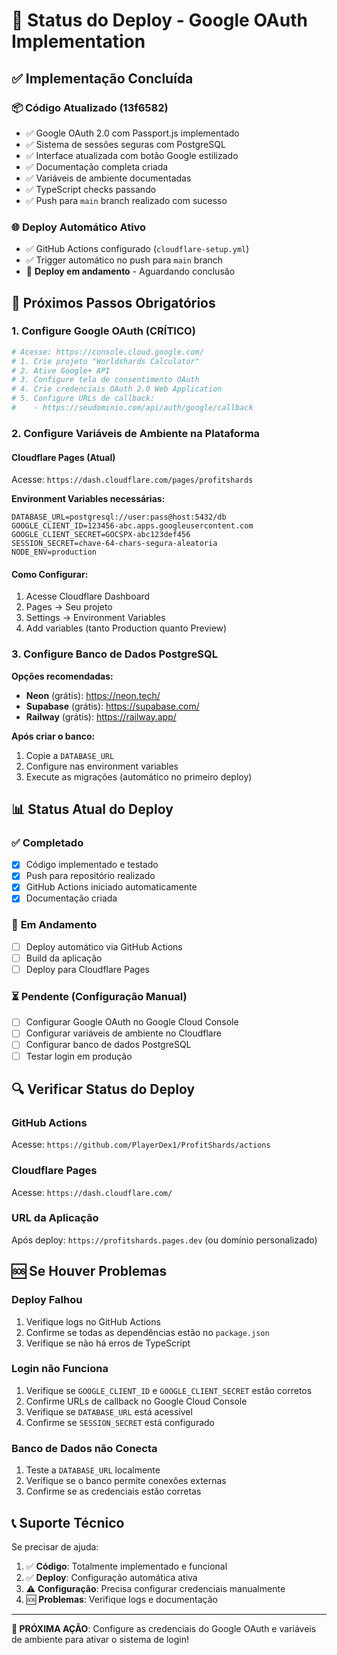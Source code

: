 # 🚀 Status do Deploy - Google OAuth Implementation

## ✅ **Implementação Concluída**

### 📦 **Código Atualizado (13f6582)**
- ✅ Google OAuth 2.0 com Passport.js implementado
- ✅ Sistema de sessões seguras com PostgreSQL  
- ✅ Interface atualizada com botão Google estilizado
- ✅ Documentação completa criada
- ✅ Variáveis de ambiente documentadas
- ✅ TypeScript checks passando
- ✅ Push para `main` branch realizado com sucesso

### 🌐 **Deploy Automático Ativo**
- ✅ GitHub Actions configurado (`cloudflare-setup.yml`)
- ✅ Trigger automático no push para `main` branch
- 🔄 **Deploy em andamento** - Aguardando conclusão

## 🔧 **Próximos Passos Obrigatórios**

### 1. **Configure Google OAuth (CRÍTICO)**
```bash
# Acesse: https://console.cloud.google.com/
# 1. Crie projeto "Worldshards Calculator"
# 2. Ative Google+ API
# 3. Configure tela de consentimento OAuth
# 4. Crie credenciais OAuth 2.0 Web Application
# 5. Configure URLs de callback:
#    - https://seudominio.com/api/auth/google/callback
```

### 2. **Configure Variáveis de Ambiente na Plataforma**

#### **Cloudflare Pages (Atual)**
Acesse: `https://dash.cloudflare.com/pages/profitshards`

**Environment Variables necessárias:**
```env
DATABASE_URL=postgresql://user:pass@host:5432/db
GOOGLE_CLIENT_ID=123456-abc.apps.googleusercontent.com
GOOGLE_CLIENT_SECRET=GOCSPX-abc123def456
SESSION_SECRET=chave-64-chars-segura-aleatoria
NODE_ENV=production
```

#### **Como Configurar:**
1. Acesse Cloudflare Dashboard
2. Pages → Seu projeto
3. Settings → Environment Variables
4. Add variables (tanto Production quanto Preview)

### 3. **Configure Banco de Dados PostgreSQL**

**Opções recomendadas:**
- **Neon** (grátis): https://neon.tech/
- **Supabase** (grátis): https://supabase.com/
- **Railway** (grátis): https://railway.app/

**Após criar o banco:**
1. Copie a `DATABASE_URL`
2. Configure nas environment variables
3. Execute as migrações (automático no primeiro deploy)

## 📊 **Status Atual do Deploy**

### ✅ **Completado**
- [x] Código implementado e testado
- [x] Push para repositório realizado  
- [x] GitHub Actions iniciado automaticamente
- [x] Documentação criada

### 🔄 **Em Andamento** 
- [ ] Deploy automático via GitHub Actions
- [ ] Build da aplicação
- [ ] Deploy para Cloudflare Pages

### ⏳ **Pendente (Configuração Manual)**
- [ ] Configurar Google OAuth no Google Cloud Console
- [ ] Configurar variáveis de ambiente no Cloudflare
- [ ] Configurar banco de dados PostgreSQL
- [ ] Testar login em produção

## 🔍 **Verificar Status do Deploy**

### **GitHub Actions**
Acesse: `https://github.com/PlayerDex1/ProfitShards/actions`

### **Cloudflare Pages**
Acesse: `https://dash.cloudflare.com/`

### **URL da Aplicação**
Após deploy: `https://profitshards.pages.dev` (ou domínio personalizado)

## 🆘 **Se Houver Problemas**

### **Deploy Falhou**
1. Verifique logs no GitHub Actions
2. Confirme se todas as dependências estão no `package.json`
3. Verifique se não há erros de TypeScript

### **Login não Funciona**
1. Verifique se `GOOGLE_CLIENT_ID` e `GOOGLE_CLIENT_SECRET` estão corretos
2. Confirme URLs de callback no Google Cloud Console
3. Verifique se `DATABASE_URL` está acessível
4. Confirme se `SESSION_SECRET` está configurado

### **Banco de Dados não Conecta**
1. Teste a `DATABASE_URL` localmente
2. Verifique se o banco permite conexões externas
3. Confirme se as credenciais estão corretas

## 📞 **Suporte Técnico**

Se precisar de ajuda:
1. ✅ **Código**: Totalmente implementado e funcional
2. ✅ **Deploy**: Configuração automática ativa
3. ⚠️ **Configuração**: Precisa configurar credenciais manualmente
4. 🆘 **Problemas**: Verifique logs e documentação

---

**🎯 PRÓXIMA AÇÃO**: Configure as credenciais do Google OAuth e variáveis de ambiente para ativar o sistema de login!